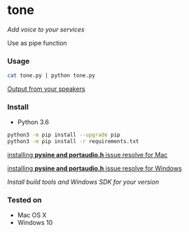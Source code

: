 # tone 
*Add voice to your services*

Use as pipe function

### Usage

```sh
cat tone.py | python tone.py
```
[Output from your speakers](https://drive.google.com/file/d/1TE3Lj97HUY_iX2ngoAPmCy7BXZXa1z7R/view?usp=sharing)

### Install
- Python 3.6
```sh
python3 -m pip install --upgrade pip
python3 -m pip install -r requirements.txt
```

[installing **pysine and portaudio.h** issue resolve for Mac](https://stackoverflow.com/a/33821084/5826676)

[installing **pysine and portaudio.h** issue resolve for Windows](https://github.com/benfred/implicit/issues/76#issuecomment-404889398)

*Install build tools and Windows SDK for your version*



### Tested on
- Mac OS X
- Windows 10